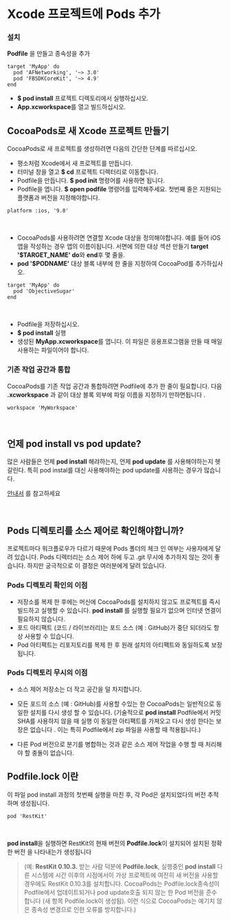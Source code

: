 # Xcode 프로젝트에 Pods 추가

### 설치 

**Podfile** 을 만들고 종속성을 추가
```
target 'MyApp' do
  pod 'AFNetworking', '~> 3.0'
  pod 'FBSDKCoreKit', '~> 4.9'
end
```
- **$ pod install** 프로젝트 디렉토리에서 실행하십시오.
- **App.xcworkspace**를 열고 빌드하십시오.

## CocoaPods로 새 Xcode 프로젝트 만들기
 CocoaPods로 새 프로젝트를 생성하려면 다음의 간단한 단계를 따르십시오.

- 평소처럼 Xcode에서 새 프로젝트를 만듭니다.
- 터미널 창을 열고 **$ cd** 프로젝트 디렉터리로 이동합니다.
- Podfile을 만듭니다. **$ pod init** 명령어를 사용하면 됩니다.
- Podfile을 엽니다. **$ open podfile** 명령어를 입력해주세요. 첫번째 줄은 지원되는 플랫폼과 버전을 지정해야합니다.

```
platform :ios, '9.0'
```

<br>

- CocoaPods를 사용하려면 연결할 Xcode 대상을 정의해야합니다. 예를 들어 iOS 앱을 작성하는 경우 앱의 이름이됩니다. 서면에 의한 대상 섹션 만들기 **target '$TARGET_NAME' do**와 **end**후 몇 줄을.
- **pod '$PODNAME'** 대상 블록 내부에 한 줄을 지정하여 CocoaPod를 추가하십사오.

```
target 'MyApp' do
  pod 'ObjectiveSugar'
end
```

<br>

- Podfile을 저장하십시오.
- **$ pod install** 실행
- 생성된 **MyApp.xcworkspace**를 엽니다. 이 파일은 응용프로그램을 만들 때 매일 사용하는 파일이어야 합니다.

### 기존 작업 공간과 통합
CocoaPods를 기존 작업 공간과 통합하려면 Podfile에 추가 한 줄이 필요합니다. 다음 **.xcworkspace** 과 같이 대상 블록 외부에 파일 이름을 지정하기 만하면됩니다 .
```
workspace 'MyWorkspace'
```

<br>

## 언제 pod install vs pod update?

많은 사람들은 언제 **pod install** 해랴하는지, 언제 **pod update** 를 사용해야하는지 헷갈린다. 특히 pod instal를 대신 사용해야하는 pod update를 사용하는 경우가 많습니다.

[안내서](https://guides.cocoapods.org/using/pod-install-vs-update.html) 를 참고하세요

<br>

## Pods 디렉토리를 소스 제어로 확인해야합니까?

프로젝트마다 워크플로우가 다르기 때문에 Pods 폴더의 체크 인 여부는 사용자에게 달려 있습니다. Pods 디렉터리는 소스 제어 하에 두고 .git 무시에 추가하지 않는 것이 좋습니다. 하지만 궁극적으로 이 결정은 여러분에게 달려 있습니다.

### Pods 디렉토리 확인의 이점
- 저장소를 복제 한 후에는 머신에 CocoaPods를 설치하지 않고도 프로젝트를 즉시 빌드하고 실행할 수 있습니다.  **pod install** 를 실행할 필요가 없으며 인터넷 연결이 필요하지 않습니다.
- 포드 아티팩트 (코드 / 라이브러리)는 포드 소스 (예 : GitHub)가 중단 되더라도 항상 사용할 수 있습니다.
- Pod 아티팩트는 리포지토리를 복제 한 후 원래 설치의 아티팩트와 동일하도록 보장됩니다.

### Pods 디렉토리 무시의 이점
- 소스 제어 저장소는 더 작고 공간을 덜 차지합니다.
- 모든 포드의 소스 (예 : GitHub)를 사용할 수있는 한 CocoaPods는 일반적으로 동일한 설치를 다시 생성 할 수 있습니다. (기술적으로 **pod install** Podfile에서 커밋 SHA를 사용하지 않을 때 실행 이 동일한 아티팩트를 가져오고 다시 생성 한다는 보장은 없습니다 . 이는 특히 Podfile에서 zip 파일을 사용할 때 적용됩니다.)


- 다른 Pod 버전으로 분기를 병합하는 것과 같은 소스 제어 작업을 수행 할 때 처리해야 할 충돌이 없습니다.

## **Podfile.lock 이란**

이 파일 pod install 과정의 첫번째 실행을 마친 후, 각 Pod은 설치되었다의 버전 추적하며 생성됩니다. 

```
pod 'RestKit'
```

<br>

**pod install**을 실행하면 RestKit의 현재 버전의 **Podfile.lock**이 설치되어 설치된 정확한 버전 을 나타내는가 생성됩니다

> (예: **RestKit 0.10.3.** 받는 사람 덕분에 **Podfile.lock**, 실행중인 **pod install** 다른 시스템에 시간 이후의 시점에서이 가상 프로젝트에 여전히 새 버전을 사용할 경우에도 RestKit 0.10.3를 설치합니다. CocoaPods는 Podfile.lock종속성이 Podfile에서 업데이트되거나 pod update호출 되지 않는 한 Pod 버전을 준수 합니다 (새 항목 Podfile.lock이 생성됨). 이런 식으로 CocoaPods는 예기치 않은 종속성 변경으로 인한 오류를 방지합니다.)

